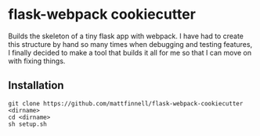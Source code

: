 # flask-webpack cookiecutter
Builds the skeleton of a tiny flask app with webpack. I have had to create this structure by hand so many times when debugging and testing features, I finally decided to make a tool that builds it all for me so that I can move on with fixing things.

## Installation
```
git clone https://github.com/mattfinnell/flask-webpack-cookiecutter <dirname>
cd <dirname>
sh setup.sh
```
